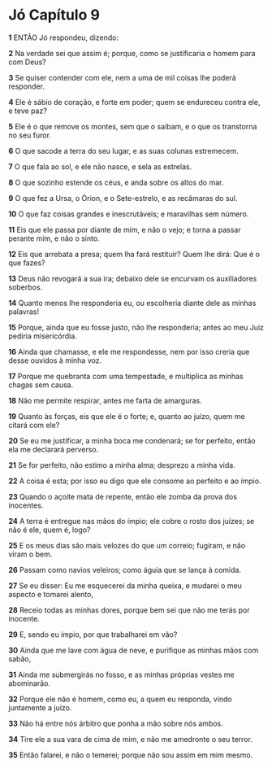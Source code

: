 # Jó Capítulo 9

**1** 	ENTÃO Jó respondeu, dizendo:

**2** 	Na verdade sei que assim é; porque, como se justificaria o homem para com Deus?

**3** 	Se quiser contender com ele, nem a uma de mil coisas lhe poderá responder.

**4** 	Ele é sábio de coração, e forte em poder; quem se endureceu contra ele, e teve paz?

**5** 	Ele é o que remove os montes, sem que o saibam, e o que os transtorna no seu furor.

**6** 	O que sacode a terra do seu lugar, e as suas colunas estremecem.

**7** 	O que fala ao sol, e ele não nasce, e sela as estrelas.

**8** 	O que sozinho estende os céus, e anda sobre os altos do mar.

**9** 	O que fez a Ursa, o Órion, e o Sete-estrelo, e as recâmaras do sul.

**10** 	O que faz coisas grandes e inescrutáveis; e maravilhas sem número.

**11** 	Eis que ele passa por diante de mim, e não o vejo; e torna a passar perante mim, e não o sinto.

**12** 	Eis que arrebata a presa; quem lha fará restituir? Quem lhe dirá: Que é o que fazes?

**13** 	Deus não revogará a sua ira; debaixo dele se encurvam os auxiliadores soberbos.

**14** 	Quanto menos lhe responderia eu, ou escolheria diante dele as minhas palavras!

**15** 	Porque, ainda que eu fosse justo, não lhe responderia; antes ao meu Juiz pediria misericórdia.

**16** 	Ainda que chamasse, e ele me respondesse, nem por isso creria que desse ouvidos à minha voz.

**17** 	Porque me quebranta com uma tempestade, e multiplica as minhas chagas sem causa.

**18** 	Não me permite respirar, antes me farta de amarguras.

**19** 	Quanto às forças, eis que ele é o forte; e, quanto ao juízo, quem me citará com ele?

**20** 	Se eu me justificar, a minha boca me condenará; se for perfeito, então ela me declarará perverso.

**21** 	Se for perfeito, não estimo a minha alma; desprezo a minha vida.

**22** 	A coisa é esta; por isso eu digo que ele consome ao perfeito e ao ímpio.

**23** 	Quando o açoite mata de repente, então ele zomba da prova dos inocentes.

**24** 	A terra é entregue nas mãos do ímpio; ele cobre o rosto dos juízes; se não é ele, quem é, logo?

**25** 	E os meus dias são mais velozes do que um correio; fugiram, e não viram o bem.

**26** 	Passam como navios veleiros; como águia que se lança à comida.

**27** 	Se eu disser: Eu me esquecerei da minha queixa, e mudarei o meu aspecto e tomarei alento,

**28** 	Receio todas as minhas dores, porque bem sei que não me terás por inocente.

**29** 	E, sendo eu ímpio, por que trabalharei em vão?

**30** 	Ainda que me lave com água de neve, e purifique as minhas mãos com sabão,

**31** 	Ainda me submergirás no fosso, e as minhas próprias vestes me abominarão.

**32** 	Porque ele não é homem, como eu, a quem eu responda, vindo juntamente a juízo.

**33** 	Não há entre nós árbitro que ponha a mão sobre nós ambos.

**34** 	Tire ele a sua vara de cima de mim, e não me amedronte o seu terror.

**35** 	Então falarei, e não o temerei; porque não sou assim em mim mesmo.

